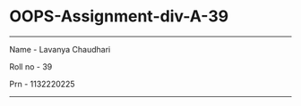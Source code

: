 # OOPS-Assignment-div-A-39
--------------------------------------------------------------------

Name - Lavanya Chaudhari

Roll no - 39

Prn - 1132220225

-------------------------------------------------------------------

